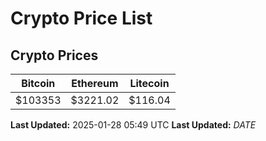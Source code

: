 # Crypto Price List

## Crypto Prices
| Bitcoin | Ethereum | Litecoin |
| ------- | -------- | -------- |
| $103353 | $3221.02 | $116.04 |
**Last Updated:** 2025-01-28 05:49 UTC
**Last Updated:** $DATE$
